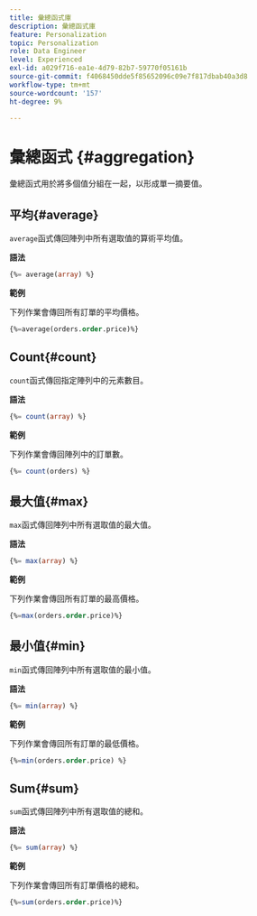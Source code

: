 ```yaml
---
title: 彙總函式庫
description: 彙總函式庫
feature: Personalization
topic: Personalization
role: Data Engineer
level: Experienced
exl-id: a029f716-ea1e-4d79-82b7-59770f05161b
source-git-commit: f4068450dde5f85652096c09e7f817dbab40a3d8
workflow-type: tm+mt
source-wordcount: '157'
ht-degree: 9%

---
```


# 彙總函式 {#aggregation}

彙總函式用於將多個值分組在一起，以形成單一摘要值。

## 平均{#average}

`average`函式傳回陣列中所有選取值的算術平均值。

**語法**

```sql
{%= average(array) %}
```

**範例**

下列作業會傳回所有訂單的平均價格。

```sql
{%=average(orders.order.price)%}
```

## Count{#count}

`count`函式傳回指定陣列中的元素數目。

**語法**

```sql
{%= count(array) %}
```

**範例**

下列作業會傳回陣列中的訂單數。

```sql
{%= count(orders) %}
```

## 最大值{#max}

`max`函式傳回陣列中所有選取值的最大值。

**語法**

```sql
{%= max(array) %}
```

**範例**

下列作業會傳回所有訂單的最高價格。

```sql
{%=max(orders.order.price)%}
```

## 最小值{#min}

`min`函式傳回陣列中所有選取值的最小值。

**語法**

```sql
{%= min(array) %}
```

**範例**

下列作業會傳回所有訂單的最低價格。

```sql
{%=min(orders.order.price) %}
```

## Sum{#sum}

`sum`函式傳回陣列中所有選取值的總和。

**語法**

```sql
{%= sum(array) %}
```

**範例**

下列作業會傳回所有訂單價格的總和。

```sql
{%=sum(orders.order.price)%}
```
